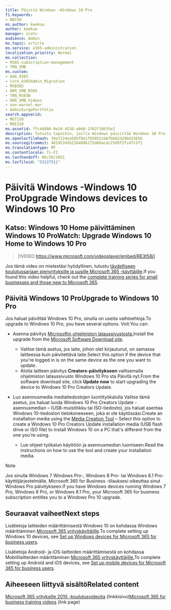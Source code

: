 ```yaml
---
title: Päivitä Windows -Windows 10 Pro
f1.keywords:
- NOCSH
ms.author: kwekua
author: kwekua
manager: scotv
audience: Admin
ms.topic: article
ms.service: o365-administration
localization_priority: Normal
ms.collection:
- M365-subscription-management
- TRN_SMB
ms.custom:
- Adm_O365
- Core_O365Admin_Migration
- MSB365
- OKR_SMB_M365
- TRN_M365B
- OKR_SMB_Videos
- seo-marvel-mar
- AdminSurgePortfolio
search.appverid:
- MET150
- MOE150
ms.assetid: ffc4d886-9e1d-453d-a0d0-2f62f18635e2
description: Tutustu tapoihin, joilla Windows päivittää Windows 10 Pro ja hyödyntää kehittyneitä suojaus- ja yritysverkko-ominaisuuksia.
ms.openlocfilehash: 39a7224ea585f8e1fb5052cb6fbb62329bd15656
ms.sourcegitcommit: 48195345b21b409b175d68acdc25d9f2fc4fc5f1
ms.translationtype: MT
ms.contentlocale: fi-FI
ms.lasthandoff: 06/30/2021
ms.locfileid: "53227511"
---
```

# <a name="upgrade-windows-devices-to-windows-10-pro"></a><span data-ttu-id="353a6-103">Päivitä Windows -Windows 10 Pro</span><span class="sxs-lookup"><span data-stu-id="353a6-103">Upgrade Windows devices to Windows 10 Pro</span></span>

## <a name="watch-upgrade-windows-10-home-to-windows-10-pro"></a><span data-ttu-id="353a6-104">Katso: Windows 10 Home päivittäminen Windows 10 Pro</span><span class="sxs-lookup"><span data-stu-id="353a6-104">Watch: Upgrade Windows 10 Home to Windows 10 Pro</span></span>

> [!VIDEO https://www.microsoft.com/videoplayer/embed/RE3t58j]

<span data-ttu-id="353a6-105">Jos tämä video on mielestäsi hyödyllinen, tutustu [täydelliseen koulutussarjaan pienyrityksille ja uusille Microsoft 365 -käyttäjille](../business-video/index.yml).</span><span class="sxs-lookup"><span data-stu-id="353a6-105">If you found this video helpful, check out the [complete training series for small businesses and those new to Microsoft 365](../business-video/index.yml).</span></span>

## <a name="upgrade-to-windows-10-pro"></a><span data-ttu-id="353a6-106">Päivitä Windows 10 Pro</span><span class="sxs-lookup"><span data-stu-id="353a6-106">Upgrade to Windows 10 Pro</span></span>

<span data-ttu-id="353a6-107">Jos haluat päivittää Windows 10 Pro, sinulla on useita vaihtoehtoja.</span><span class="sxs-lookup"><span data-stu-id="353a6-107">To upgrade to Windows 10 Pro, you have several options.</span></span> <span data-ttu-id="353a6-108">Voit:</span><span class="sxs-lookup"><span data-stu-id="353a6-108">You can:</span></span>

- <span data-ttu-id="353a6-109">Asenna päivitys [Microsoftin ohjelmiston lataussivustosta.](https://go.microsoft.com/fwlink/?LinkID=836951)</span><span class="sxs-lookup"><span data-stu-id="353a6-109">Install the upgrade from the [Microsoft Software Download site](https://go.microsoft.com/fwlink/?LinkID=836951).</span></span>
  - <span data-ttu-id="353a6-110">Valitse tämä asetus, jos laite, johon olet kirjautunut, on samassa laitteessa kuin päivitettävä laite.</span><span class="sxs-lookup"><span data-stu-id="353a6-110">Select this option if the device that you're logged in is on the same device as the one you want to update.</span></span>
  - <span data-ttu-id="353a6-111">Aloita laitteen päivitys **Creators-päivitykseen** valitsemalla ohjelmiston lataussivusto Windows 10 Pro sta Päivitä nyt.</span><span class="sxs-lookup"><span data-stu-id="353a6-111">From the software download site, click **Update now** to start upgrading the device to Windows 10 Pro Creators Update.</span></span>

- <span data-ttu-id="353a6-112">Luo asennusmedia mediatiedostojen luontityökalulla Valitse tämä asetus, jos haluat luoda Windows 10 Pro Creators Update -asennusmedian [](https://go.microsoft.com/fwlink/?LinkID=836960) &ndash; (USB-muistitikku tai ISO-tiedosto), jos haluat asentaa Windows 10-tiedoston tietokoneeseen, joka ei ole käytössäsi.</span><span class="sxs-lookup"><span data-stu-id="353a6-112">Create an installation media using the [Media Creation Tool](https://go.microsoft.com/fwlink/?LinkID=836960) &ndash; Select this option to create a Windows 10 Pro Creators Update installation media (USB flash drive or ISO file) to install Windows 10 on a PC that's different from the one you're using.</span></span>
  - <span data-ttu-id="353a6-113">Lue ohjeet työkalun käyttöön ja asennusmedian luomiseen.</span><span class="sxs-lookup"><span data-stu-id="353a6-113">Read the instructions on how to use the tool and create your installation media.</span></span>

> [!NOTE]
> <span data-ttu-id="353a6-114">Jos sinulla Windows 7 Windows Pro-, Windows 8 Pro- tai Windows 8.1 Pro-käyttöjärjestelmälle, Microsoft 365 for Business -tilauksesi oikeuttaa sinut Windows Pro päivitykseen.</span><span class="sxs-lookup"><span data-stu-id="353a6-114">If you have Windows devices running Windows 7 Pro, Windows 8 Pro, or Windows 8.1 Pro, your Microsoft 365 for business subscription entitles you to a Windows Pro 10 upgrade.</span></span>

## <a name="next-steps"></a><span data-ttu-id="353a6-115">Seuraavat vaiheet</span><span class="sxs-lookup"><span data-stu-id="353a6-115">Next steps</span></span>

<span data-ttu-id="353a6-116">Lisätietoja laitteiden määrittämisestä Windows 10 on kohdassa Windows määrittäminen [Microsoft 365 yrityskäyttäjille](set-up-windows-devices.md).</span><span class="sxs-lookup"><span data-stu-id="353a6-116">To complete setting up Windows 10 devices, see [Set up Windows devices for Microsoft 365 for business users](set-up-windows-devices.md).</span></span>

<span data-ttu-id="353a6-117">Lisätietoja Android- ja iOS-laitteiden määrittämisestä on kohdassa Mobiililaitteiden määrittäminen [Microsoft 365 yrityskäyttäjille.](set-up-mobile-devices.md)</span><span class="sxs-lookup"><span data-stu-id="353a6-117">To complete setting up Android and iOS devices, see [Set up mobile devices for Microsoft 365 for business users](set-up-mobile-devices.md).</span></span>

## <a name="related-content"></a><span data-ttu-id="353a6-118">Aiheeseen liittyvä sisältö</span><span class="sxs-lookup"><span data-stu-id="353a6-118">Related content</span></span>

<span data-ttu-id="353a6-119">[Microsoft 365 yrityksille 2010 -koulutusvideoita](../business-video/index.yml) (linkkisivu)</span><span class="sxs-lookup"><span data-stu-id="353a6-119">[Microsoft 365 for business training videos](../business-video/index.yml) (link page)</span></span>
